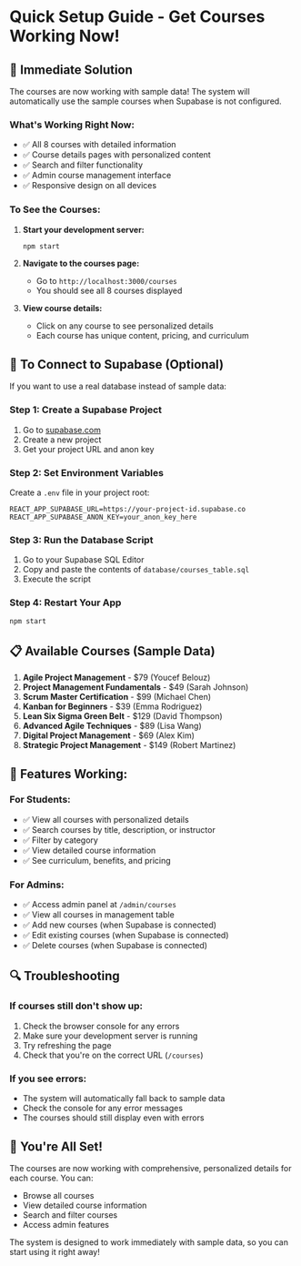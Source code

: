 # Quick Setup Guide - Get Courses Working Now!

## 🚀 **Immediate Solution**

The courses are now working with sample data! The system will automatically use the sample courses when Supabase is not configured.

### **What's Working Right Now:**
- ✅ All 8 courses with detailed information
- ✅ Course details pages with personalized content
- ✅ Search and filter functionality
- ✅ Admin course management interface
- ✅ Responsive design on all devices

### **To See the Courses:**
1. **Start your development server:**
   ```bash
   npm start
   ```

2. **Navigate to the courses page:**
   - Go to `http://localhost:3000/courses`
   - You should see all 8 courses displayed

3. **View course details:**
   - Click on any course to see personalized details
   - Each course has unique content, pricing, and curriculum

## 🔧 **To Connect to Supabase (Optional)**

If you want to use a real database instead of sample data:

### **Step 1: Create a Supabase Project**
1. Go to [supabase.com](https://supabase.com)
2. Create a new project
3. Get your project URL and anon key

### **Step 2: Set Environment Variables**
Create a `.env` file in your project root:

```env
REACT_APP_SUPABASE_URL=https://your-project-id.supabase.co
REACT_APP_SUPABASE_ANON_KEY=your_anon_key_here
```

### **Step 3: Run the Database Script**
1. Go to your Supabase SQL Editor
2. Copy and paste the contents of `database/courses_table.sql`
3. Execute the script

### **Step 4: Restart Your App**
```bash
npm start
```

## 📋 **Available Courses (Sample Data)**

1. **Agile Project Management** - $79 (Youcef Belouz)
2. **Project Management Fundamentals** - $49 (Sarah Johnson)
3. **Scrum Master Certification** - $99 (Michael Chen)
4. **Kanban for Beginners** - $39 (Emma Rodriguez)
5. **Lean Six Sigma Green Belt** - $129 (David Thompson)
6. **Advanced Agile Techniques** - $89 (Lisa Wang)
7. **Digital Project Management** - $69 (Alex Kim)
8. **Strategic Project Management** - $149 (Robert Martinez)

## 🎯 **Features Working:**

### **For Students:**
- ✅ View all courses with personalized details
- ✅ Search courses by title, description, or instructor
- ✅ Filter by category
- ✅ View detailed course information
- ✅ See curriculum, benefits, and pricing

### **For Admins:**
- ✅ Access admin panel at `/admin/courses`
- ✅ View all courses in management table
- ✅ Add new courses (when Supabase is connected)
- ✅ Edit existing courses (when Supabase is connected)
- ✅ Delete courses (when Supabase is connected)

## 🔍 **Troubleshooting**

### **If courses still don't show up:**
1. Check the browser console for any errors
2. Make sure your development server is running
3. Try refreshing the page
4. Check that you're on the correct URL (`/courses`)

### **If you see errors:**
- The system will automatically fall back to sample data
- Check the console for any error messages
- The courses should still display even with errors

## 🎉 **You're All Set!**

The courses are now working with comprehensive, personalized details for each course. You can:
- Browse all courses
- View detailed course information
- Search and filter courses
- Access admin features

The system is designed to work immediately with sample data, so you can start using it right away! 